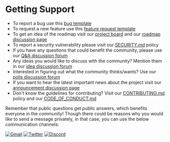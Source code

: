 # Getting Support

- To report a bug use this [bug template](https://github.com/Axedyson/syncbase/issues/new?assignees=&labels=bug&template=bug_report.md&title=)
- To request a new feature use this [feature request template](https://github.com/Axedyson/syncbase/issues/new?assignees=&labels=enhancement&template=feature_request.md&title=)
- To get an idea of the roadmap visit our [project board](https://github.com/users/Axedyson/projects/1) and our [roadmap discussion page](https://github.com/Axedyson/syncbase/discussions/14)
- To report a security vulnerability please visit our [SECURITY.md](SECURITY.md) policy
- If you have any questions that could benefit the community, please use our [Q&A discussion forum](https://github.com/Axedyson/syncbase/discussions/categories/q-a)
- Any ideas you would like to discuss with the community? Mention them in our [idea discussion forum](https://github.com/Axedyson/syncbase/discussions/categories/ideas)
- Interested in figuring out what the community thinks/wants? Use our [polls discussion forum](https://github.com/Axedyson/syncbase/discussions/categories/polls)
- If you want to hear the latest important news about the project visit our [announcement discussion page](https://github.com/Axedyson/syncbase/discussions/categories/announcements)
- Don't know the guidelines for contributing? Visit our [CONTRIBUTING.md](CONTRIBUTING.md) policy and our [CODE_OF_CONDUCT.md](CODE_OF_CONDUCT.md)

Remember that public questions get public answers, which benefits everyone in the community! Though there could be reasons why you would like to send a message privately, in that case, you can use the below communication channels:

[![Gmail](https://img.shields.io/badge/Gmail-D14836?style=for-the-badge&logo=gmail&logoColor=white)](mailto:andersalting@gmail.com)
[![Twitter](https://img.shields.io/badge/Twitter-1DA1F2?style=for-the-badge&logo=twitter&logoColor=white)](https://twitter.com/axedyson)
[![Discord](https://dcbadge.vercel.app/api/shield/277200178325487616)](https://discord.com/users/277200178325487616)
